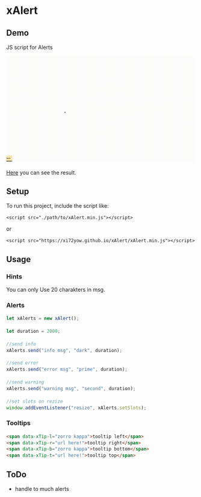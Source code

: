# xAlert

## Demo

JS script for Alerts

![](xAlertDemo.gif)

[Here](https://xi72yow.github.io/xAlert/demo.html) you can see the result.

## Setup

To run this project, include the script like:

    <script src="./path/to/xAlert.min.js"></script>

or

    <script src="https://xi72yow.github.io/xAlert/xAlert.min.js"></script>

## Usage

### Hints

You can only Use 20 charakters in msg. 

### Alerts

```javascript
let xAlerts = new xAlert();

let duration = 2000;

//send info
xAlerts.send("info msg", "dark", duration);

//send error
xAlerts.send("error msg", "prime", duration);

//send warning
xAlerts.send("warning msg", "second", duration);

//set slots on rezize
window.addEventListener("resize", xAlerts.setSlots);
```

### Tooltips

```html
<span data-xTip-l="zorro kappa">tooltip left</span>
<span data-xTip-r="url here!">tooltip right</span>
<span data-xTip-b="zorro kappa">tooltip bottom</span>
<span data-xTip-t="url here!">tooltip top</span>
```

## ToDo

- handle to much alerts
